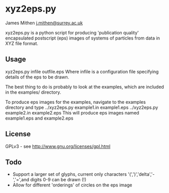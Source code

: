 xyz2eps.py
==========
James Mithen
j.mithen@surrey.ac.uk

xyz2eps.py is a python script for producing 'publication quality'
encapsulated postscript (eps) images of systems of particles from data
in XYZ file format.

Usage
------
xyz2eps.py infile outfile.eps
Where infile is a configuration file specifying details of the eps to
be drawn.

The best thing to do is probably to look at the examples, which are
included in the examples/ directory.

To produce eps images for the examples, navigate to the examples
directory and type
../xyz2eps.py example1.in example1.eps
../xyz2eps.py example2.in example2.eps
This will produce eps images named example1.eps and example2.eps

License
-------
GPLv3 - see http://www.gnu.org/licenses/gpl.html

Todo 
---- 
* Support a larger set of glyphs, current only characters
'(',')','delta','-','=',and digits 0-9 can be drawn (!)
* Allow for different 'orderings' of circles on the eps image
